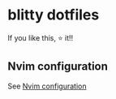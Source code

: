 # blitty dotfiles

If you like this, ⭐ it!!

## Nvim configuration

See [Nvim configuration](./nvim.md)

